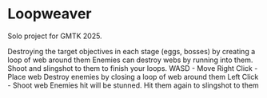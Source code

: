 # Loopweaver
Solo project for GMTK 2025.

  <Goal>
    Destroying the target objectives in each stage (eggs, bosses) by creating a loop of web around them
    Enemies can destroy webs by running into them. Shoot and slingshot to them to finish your loops.

  <Controls>
    WASD - Move
    Right Click - Place web
        Destroy enemies by closing a loop of web around them
    Left Click - Shoot web
        Enemies hit will be stunned. Hit them again to slingshot to them
